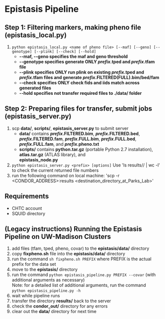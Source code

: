 # Epistasis Pipeline

## Step 1: Filtering markers, making pheno file (epistasis_local.py)
1. `python epistasis_local.py <name of pheno file> [--maf] [--geno] [--genotype] [--plink] [--check] [--hold]`
	* **--maf, --geno specifies the maf and geno threshold**
	* **--genotype specifies generate ONLY _prefix_.tped and _prefix_.tfam file**
	* **--plink specifies ONLY run plink on existing _prefix_.tped and _prefix_.tfam files and generate _prefix_.FILTERED(FULL).bim/bed/fam**
	* **--check specifies ONLY check fids and iids match across generated files**
	* **--hold specifies not transfer required files to ./data/ folder**
## Step 2: Preparing files for transfer, submit jobs (epistasis_server.py)
1. scp **data/**, **scripts/**, **epistasis_server.py** to submit server
	* **data/** contains 
		**_prefix_.FILTERED.bim**, 
		**_prefix_.FILTERED.bed**, 
		**_prefix_.FILTERED.fam**, 
		**_prefix_.FULL.bim**, 
		**_prefix_.FULL.bed**, 
		**_prefix_.FULL.fam**, and 
		**_prefix_.pheno.txt**
	* **scripts/** contains 
		**python.tar.gz** (portable Python 2.7 installation), 
		**atlas.tar.gz** (ATLAS library), and 	
		**epistasis_node.py**
2. `python epistasis_server.py <prefix> [options]`
	Use 'ls results/<prefix>/ | wc -l' to check the current returned file numbers
3. run the following command on local machine: 'scp -r <CONDOR_ADDRESS>:results <destination_directory_at_Parks_Lab>'

## Requirements
* CHTC account
* SQUID directory


## (Legacy instructions) Running the Epistasis Pipeline on UW-Madison Clusters

1. add files (tfam, tped, pheno, covar) to the **epistasis/data/** directory  
2. copy **fixpheno.sh** file into the **epistasis/data/** directory  
3. run the command `sh fixpheno.sh PREFIX` where PREFIX is the actual prefix for the data set  
4. move to the **epistasis/** directory  
5. run the command `python epistasis_pipeline.py PREFIX --covar` (with additional arguments as necessary)  
	Note: for a detailed list of additional arguments, run the command `python epistasis_pipeline.py -h`  
6. wait while pipeline runs  
7. transfer the directory **results/** back to the server  
8. check the **condor_out/** directory for any errors  
9. clear out the **data/** directory for next time  

